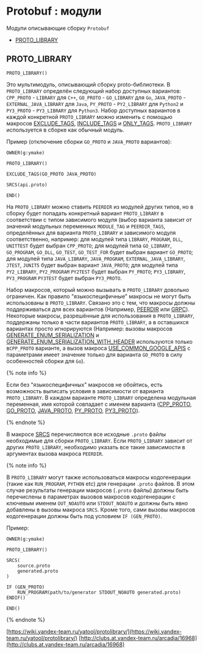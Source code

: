 # Protobuf : модули

Модули описывающие сборку `Protobuf`
- [PROTO_LIBRARY](#proto_library)

## PROTO_LIBRARY
```
PROTO_LIBRARY()
```
Это мультимодуль, описывающий сборку proto-библиотеки. В `PROTO_LIBRARY` определён следующий набор доступных вариантов: `CPP_PROTO` - `LIBRARY` для `C++`, `GO_PROTO` - `GO_LIBRARY` для `Go`, `JAVA_PROTO` - `EXTERNAL_JAVA_LIBRARY` для `Java`, `PY_PROTO` - `PY2_LIBRARY` для `Python2` и `PY3_PROTO` - `PY3_LIBRARY` для `Python3`. Набор доступных вариантов в каждой конкретной `PROTO_LIBRARY` можно изменить с помощью макросов [EXCLUDE_TAGS](macros.md#exclude_tags), [INCLUDE_TAGS](macros.md#include_tags) и [ONLY_TAGS](macros.md#only_tags). `PROTO_LIBRARY` используется в сборке как обычный модуль.

Пример (отключение сборки `GO_PROTO` и `JAVA_PROTO` вариантов):
```
OWNER(g:ymake)

PROTO_LIBRARY()

EXCLUDE_TAGS(GO_PROTO JAVA_PROTO)

SRCS(api.proto)

END()
```

На `PROTO_LIBRARY` можно ставить `PEERDIR` из модулей других типов, но в сборку будет попадать конкретный вариант `PROTO_LIBRARY` в соответствии с типом зависимого модуля (выбор варианта зависит от значений модульных переменных `MODULE_TAG` и `PEERDIR_TAGS`, определённых для варианта `PROTO_LIBRARY` и зависимого модуля соответственно, например: для модулей типа `LIBRARY`, `PROGRAM`, `DLL`, `UNITTEST` будет выбран `CPP_PROTO`; для модулей типа `GO_LIBRARY`, `GO_PROGRAM`, `GO_DLL`, `GO_TEST`, `GO_TEST_FOR` будет выбран вариант `GO_PROTO`; для модулей типа `JAVA_LIBRARY`, `JAVA_PROGRAM`, `EXTERNAL_JAVA_LIBRARY`, `JTEST`, `JUNIT5` будет выбран вариант `JAVA_PROTO`; для модулей типа `PY2_LIBRARY`, `PY2_PROGRAM` `PY2TEST` будет выбран `PY_PROTO`; `PY3_LIBRARY`, `PY3_PROGRAM` `PY3TEST` будет выбран `PY3_PROTO`.

Набор макросов, который можно вызывать в `PROTO_LIBRARY` довольно ограничен. Как правило "языкоспецифичные" макросы не могут быть использованы в `PROTO_LIBRARY`. Связано это с тем, что макросы должны поддерживаться для всех вариантов (Например, [PEERDIR](../common/macros.md#peerdir) или [GRPC](macros.md#grpc)).
Некоторые макросы, разрешённые для использования в `PROTO_LIBRARY`, поддержаны только в части вариантов `PROTO_LIBRARY`, а в оставшихся вариантах просто игнорируются (Например: вызовы макросов [GENERATE_ENUM_SERIALIZATION](../cpp/macros.md#generate_enum_serialization) и [GENERATE_ENUM_SERIALIZATION_WITH_HEADER](generate_enum_serialization_with_header) используются только в`CPP_PROTO` варианте, а вызов макроса [USE_COMMON_GOOGLE_APIS](macros.md#use_common_google_apis) с параметрами имеет значение только для варианта `GO_PROTO` в силу особенностей сборки для `Go`).

{% note info %}

Если без "языкоспецифичных" макросов не обойтись, есть возможность выписать условия в зависимости от варианта `PROTO_LIBRARY`. В каждом варианте `PROTO_LIBRARY` определена модульная переменная, имя которой совпадает с именем варианта ([CPP_PROTO](vars.md#cpp_proto), [GO_PROTO](vars.md#go_proto), [JAVA_PROTO](vars.md#java_proto), [PY_PROTO](vars.md#py_proto), [PY3_PROTO](vars.md#py3_proto)).

{% endnote %}

В макросе [SRCS](macros.md#srcs) перечисляются все исходные `.proto` файлы необходимые для сборки `PROTO_LIBRARY`. Если `PROTO_LIBRARY` зависит от других `PROTO_LIBRARY`, необходимо указать все такие зависимости в аргументах вызова макроса `PEERDIR`.

{% note info %}

В `PROTO_LIBRARY` могут также использоваться макросы кодогенерации (такие как `RUN_PROGRAM`, `PYTHON` etc) для генерации `.proto` файлов. В этом случае результаты генерации макросов (`.proto` файлы) должны быть перечислены в параметрах вызовов макросов кодогенерации с ключевым именем `OUT_NOAUTO` или `STDOUT_NOAUTO` и должны быть явно добавлены в вызовы макроса `SRCS`. Кроме того, сами вызовы макросов кодогенерации должны быть под условием `IF (GEN_PROTO)`.

Пример:
```
OWNER(g:ymake)

PROTO_LIBRARY()

SRCS(
    source.proto
    generated.proto
)

IF (GEN_PROTO)
    RUN_PROGRAM(path/to/generator STDOUT_NOAUTO generated.proto)
ENDIF()

END()
```

{% endnote %}



[https://wiki.yandex-team.ru/yatool/protolibrary/](https://wiki.yandex-team.ru/yatool/protolibrary/)
[http://clubs.at.yandex-team.ru/arcadia/16968](http://clubs.at.yandex-team.ru/arcadia/16968)
